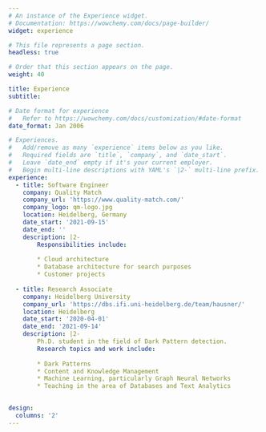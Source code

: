 ```yaml
---
# An instance of the Experience widget.
# Documentation: https://wowchemy.com/docs/page-builder/
widget: experience

# This file represents a page section.
headless: true

# Order that this section appears on the page.
weight: 40

title: Experience
subtitle:

# Date format for experience
#   Refer to https://wowchemy.com/docs/customization/#date-format
date_format: Jan 2006

# Experiences.
#   Add/remove as many `experience` items below as you like.
#   Required fields are `title`, `company`, and `date_start`.
#   Leave `date_end` empty if it's your current employer.
#   Begin multi-line descriptions with YAML's `|2-` multi-line prefix.
experience:
  - title: Software Engineer
    company: Quality Match
    company_url: 'https://www.quality-match.com/'
    company_logo: qm-logo.jpg
    location: Heidelberg, Germany
    date_start: '2021-09-15'
    date_end: ''
    description: |2-
        Responsibilities include:
        
        * Cloud architecture
        * Database architecture for search purposes
        * Customer projects
        
  - title: Research Associate
    company: Heidelberg University
    company_url: 'https://dbs.ifi.uni-heidelberg.de/team/hausner/'
    location: Heidelberg
    date_start: '2020-04-01'
    date_end: '2021-09-14'
    description: |2-
        Ph.D. student in the field of Dark Pattern detection.
        Research topics and work include:
        
        * Dark Patterns
        * Content and Knowledge Management
        * Machine Learning, particularly Graph Neural Networks
        * Teaching in the area of Databases and Text Analytics
        

design:
  columns: '2'
---
```

